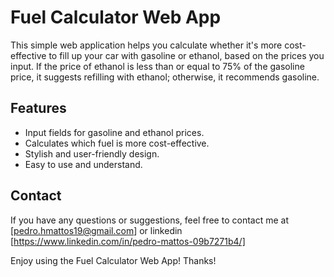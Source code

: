 # Fuel Calculator Web App

This simple web application helps you calculate whether it's more cost-effective to fill up your car with gasoline or ethanol, based on the prices you input. If the price of ethanol is less than or equal to 75% of the gasoline price, it suggests refilling with ethanol; otherwise, it recommends gasoline.

## Features

- Input fields for gasoline and ethanol prices.
- Calculates which fuel is more cost-effective.
- Stylish and user-friendly design.
- Easy to use and understand.

## Contact

If you have any questions or suggestions, feel free to contact me at [pedro.hmattos19@gmail.com] or linkedin [https://www.linkedin.com/in/pedro-mattos-09b7271b4/] 

Enjoy using the Fuel Calculator Web App! Thanks!
